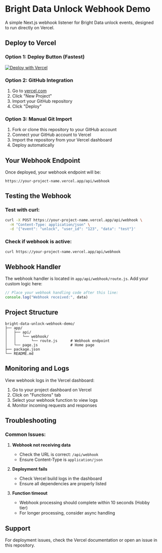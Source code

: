 # Bright Data Unlock Webhook Demo

A simple Next.js webhook listener for Bright Data unlock events, designed to run directly on Vercel.

## Deploy to Vercel

### Option 1: Deploy Button (Fastest)

[![Deploy with Vercel](https://vercel.com/button)](https://vercel.com/new/clone?repository-url=https://github.com/brightdata/bright-data-unlock-webhook-demo)

### Option 2: GitHub Integration

1. Go to [vercel.com](https://vercel.com)
2. Click "New Project"
3. Import your GitHub repository
4. Click "Deploy"

### Option 3: Manual Git Import

1. Fork or clone this repository to your GitHub account
2. Connect your GitHub account to Vercel
3. Import the repository from your Vercel dashboard
4. Deploy automatically

## Your Webhook Endpoint

Once deployed, your webhook endpoint will be:
```
https://your-project-name.vercel.app/api/webhook
```

## Testing the Webhook

### Test with curl:
```bash
curl -X POST https://your-project-name.vercel.app/api/webhook \
  -H "Content-Type: application/json" \
  -d '{"event": "unlock", "user_id": "123", "data": "test"}'
```

### Check if webhook is active:
```bash
curl https://your-project-name.vercel.app/api/webhook
```

## Webhook Handler

The webhook handler is located in `app/api/webhook/route.js`. Add your custom logic here:

```javascript
// Place your webhook handling code after this line:
console.log("Webhook received:", data)
```

## Project Structure

```
bright-data-unlock-webhook-demo/
├── app/
│   ├── api/
│   │   └── webhook/
│   │       └── route.js      # Webhook endpoint
│   └── page.js               # Home page
├── package.json
└── README.md
```

## Monitoring and Logs

View webhook logs in the Vercel dashboard:
1. Go to your project dashboard on Vercel
2. Click on "Functions" tab
3. Select your webhook function to view logs
4. Monitor incoming requests and responses

## Troubleshooting

### Common Issues:

1. **Webhook not receiving data**
   - Check the URL is correct: `/api/webhook`
   - Ensure Content-Type is `application/json`

2. **Deployment fails**
   - Check Vercel build logs in the dashboard
   - Ensure all dependencies are properly listed

3. **Function timeout**
   - Webhook processing should complete within 10 seconds (Hobby tier)
   - For longer processing, consider async handling

## Support

For deployment issues, check the Vercel documentation or open an issue in this repository.
